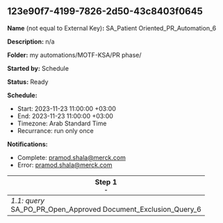 ## 123e90f7-4199-7826-2d50-43c8403f0645

**Name** (not equal to External Key)**:** SA_Patient Oriented_PR_Automation_6

**Description:** n/a

**Folder:** my automations/MOTF-KSA/PR phase/

**Started by:** Schedule

**Status:** Ready

**Schedule:**

* Start: 2023-11-23 11:00:00 +03:00
* End: 2023-11-23 11:00:00 +03:00
* Timezone: Arab Standard Time
* Recurrance: run only once

**Notifications:**

* Complete: pramod.shala@merck.com
* Error: pramod.shala@merck.com

| Step 1<br>_<small>-</small>_ |
| --- |
| _1.1: query_<br>SA_PO_PR_Open_Approved Document_Exclusion_Query_6 |
